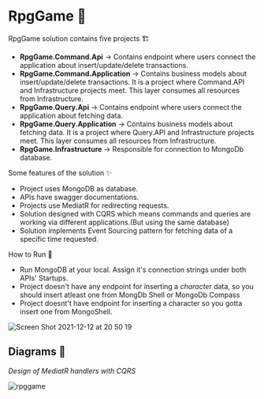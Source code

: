 # RpgGame 🎉

RpgGame solution contains five projects 🏗️
* **RpgGame.Command.Api** -> Contains endpoint where users connect the application about insert/update/delete transactions.
* **RpgGame.Command.Application** -> Contains business models about insert/update/delete transactions. It is a project where Command.API and Infrastructure projects meet. This layer consumes all resources from Infrastructure.
* **RpgGame.Query.Api** -> Contains endpoint where users connect the application about fetching data.
* **RpgGame.Query.Application** -> Contains business models about fetching data. It is a project where Query.API and Infrastructure projects meet. This layer consumes all resources from Infrastructure.
* **RpgGame.Infrastructure** -> Responsible for connection to MongoDb database.

Some features of the solution ✨

* Project uses MongoDB as database.
* APIs have swagger documentations.
* Projects use MediatR for redirecting requests.
* Solution designed with CQRS which means commands and queries are working via different applications.(But using the same database)
* Solution implements Event Sourcing pattern for fetching data of a specific time requested.

How to Run 🚀

* Run MongoDB at your local. Assign it's connection strings under both APIs' Startups.
* Project doesn't have any endpoint for inserting a _character_ data, so you should insert atleast one from MongDb Shell or MongoDb Compass
* Project doesnt't have endpoint for inserting a character so you gotta insert one from MongoShell.

![Screen Shot 2021-12-12 at 20 50 19](https://user-images.githubusercontent.com/47561392/145766627-6f8492e0-db50-4ff0-a06f-55cb0ad177ae.png)

## Diagrams 📸
_Design of MediatR handlers with CQRS_

![rpggame](https://user-images.githubusercontent.com/47561392/145718417-b4470a5b-4564-4284-a696-df22f9b24add.png)
